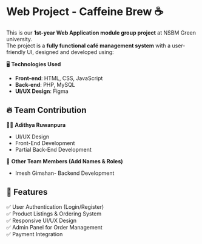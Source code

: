 # Web Project - Caffeine Brew ☕  

This is our **1st-year Web Application module group project** at NSBM Green university.  
The project is a **fully functional café management system** with a user-friendly UI, designed and developed using:  

🖥 **Technologies Used**  
- **Front-end**: HTML, CSS, JavaScript  
- **Back-end**: PHP, MySQL  
- **UI/UX Design**: Figma  

## 🔥 Team Contribution  
👩‍💻 **Adithya Ruwanpura**  
- UI/UX Design  
- Front-End Development  
- Partial Back-End Development

👥 **Other Team Members (Add Names & Roles)**  
- Imesh Gimshan- Backend Development  

## 🚀 Features  
✅ User Authentication (Login/Register)  
✅ Product Listings & Ordering System  
✅ Responsive UI/UX Design  
✅ Admin Panel for Order Management  
✅ Payment Integration  


  

